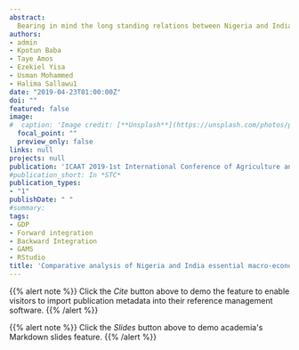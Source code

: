 ```yaml
---
abstract:
  Bearing in mind the long standing relations between Nigeria and India, a comparative analysis of their 2008 SAM was undertaken in order to assess the relative strength of each country. To do this, the forward and backward linkages of the economies obtained from the technical coefficients were compared. In spite of the fact that per capita GDP of Nigeria is higher than India, it was found that Nigeria's GDP is dominated by import while that of India was dominated by private consumption expenditure. Nigeria's economy is still import dependent while the export sector is dominated by primary products like yams and oil and gas, making Nigeria vulnerable to external shocks. There are also wide disparities between the domestic demand of goods between Nigeria and India. Nigeria must reduce the importation of capital goods and increase investment spending on the public sector services for up to 45% of that of India in order to be at the present welfare level of India . 
authors:
- admin
- Kpotun Baba
- Taye Amos
- Ezekiel Yisa
- Usman Mohammed
- Halima Sallawu1 
date: "2019-04-23T01:00:00Z"
doi: ""
featured: false
image:
#  caption: 'Image credit: [**Unsplash**](https://unsplash.com/photos/pLCdAaMFLTE)'
  focal_point: ""
  preview_only: false
links: null
projects: null
publication: 'ICAAT 2019-1st International Conference of Agriculture and Agricultural Technology, School of Agriculture and Agricultural Technology, Federal University of Technology, Minna between 23rd-26th'
#publication_short: In *STC*
publication_types:
- "1"
publishDate: " "
#summary: 
tags:
- GDP
- Forward integration
- Backward Integration
- GAMS
- RStudio 
title: 'Comparative analysis of Nigeria and India essential macro-economic indices'
---
```


{{% alert note %}}
Click the *Cite* button above to demo the feature to enable visitors to import publication metadata into their reference management software.
{{% /alert %}}

{{% alert note %}}
Click the *Slides* button above to demo academia's Markdown slides feature.
{{% /alert %}}
